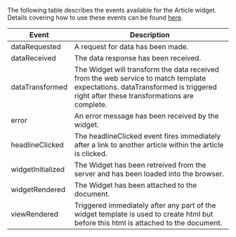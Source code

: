﻿The following table describes the events available for the Article widget. 
Details covering how to use these events can be found [here](http://widgets.dowjones.com/developer/Widgets/2.0/documentation/Events).

   Event			|  Description											
--------------------|----------------------------------------------------------------------------------------------
dataRequested		| A request for data has been made.
dataReceived		| The data response has been received.
dataTransformed		| The Widget will transform the data received from the web service to match template expectations. dataTransformed is triggered right after these transformations are complete.
error				| An error message has been received by the widget.
headlineClicked		| The headlineClicked event fires immediately after a link to another article within the article is clicked.
widgetInitialized	| The Widget has been retreived from the server and has been loaded into the browser.
widgetRendered		| The Widget has been attached to the document.
viewRendered		| Triggered immediately after any part of the widget template is used to create html but before this html is attached to the document.
